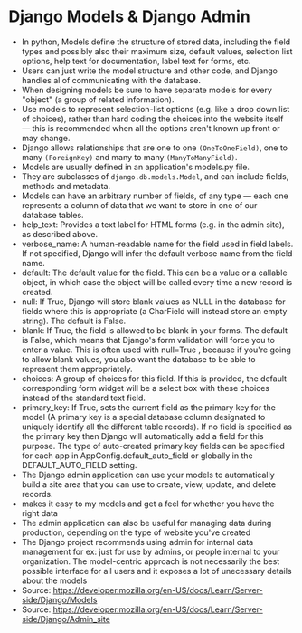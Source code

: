 # Django Models & Django Admin
 - In python, Models define the structure of stored data, including the field types and possibly also their maximum size, default values, selection list options, help text for documentation, label text for forms, etc.
 - Users can just write the model structure and other code, and Django handles al of communicating with the database.
 - When designing models be sure to have separate models for every "object" (a group of related information).
 - Use models to represent selection-list options (e.g. like a drop down list of choices), rather than hard coding the choices into the website itself — this is recommended when all the options aren't known up front or may change.
 - Django allows relationships that are one to one `(OneToOneField)`, one to many `(ForeignKey)` and many to many `(ManyToManyField)`.
 - Models are usually defined in an application's models.py file. 
 - They are subclasses of `django.db.models.Model`, and can include fields, methods and metadata.
 - Models can have an arbitrary number of fields, of any type — each one represents a column of data that we want to store in one of our database tables.
 - help_text: Provides a text label for HTML forms (e.g. in the admin site), as described above.
 - verbose_name: A human-readable name for the field used in field labels. If not specified, Django will infer the default verbose name from the field name.
 - default: The default value for the field. This can be a value or a callable object, in which case the object will be called every time a new record is created.
 - null: If True, Django will store blank values as NULL in the database for fields where this is appropriate (a CharField will instead store an empty string). The default is False.
 - blank: If True, the field is allowed to be blank in your forms. The default is False, which means that Django's form validation will force you to enter a value. This is often used with null=True , because if you're going to allow blank values, you also want the database to be able to represent them appropriately.
 - choices: A group of choices for this field. If this is provided, the default corresponding form widget will be a select box with these choices instead of the standard text field.
 - primary_key: If True, sets the current field as the primary key for the model (A primary key is a special database column designated to uniquely identify all the different table records). If no field is specified as the primary key then Django will automatically add a field for this purpose. The type of auto-created primary key fields can be specified for each app in AppConfig.default_auto_field or globally in the DEFAULT_AUTO_FIELD setting.
 - The Django admin application can use your models to automatically build a site area that you can use to create, view, update, and delete records.
 - makes it easy to my models and get a feel for whether you have the right data
 - The admin application can also be useful for managing data during production, depending on the type of website you've created
 - The Django project recommends using admin for internal data management for ex: just for use by admins, or people internal to your organization. The model-centric approach is not necessarily the best possible interface for all users and it exposes a lot of unecessary details about the models
 - Source: https://developer.mozilla.org/en-US/docs/Learn/Server-side/Django/Models
 - Source: https://developer.mozilla.org/en-US/docs/Learn/Server-side/Django/Admin_site
